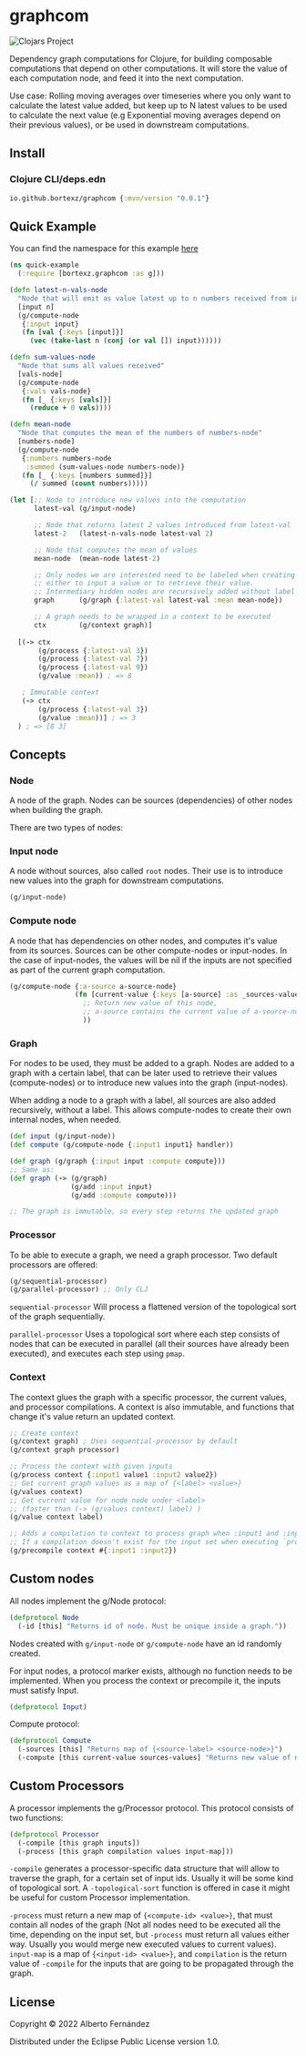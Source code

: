# graphcom
![Clojars Project](https://img.shields.io/clojars/v/io.github.bortexz/graphcom.svg)

Dependency graph computations for Clojure, for building composable computations that depend on other computations. It will store the value of each computation node, and feed it into the next computation.

Use case:  Rolling moving averages over timeseries where you only want to calculate the latest value added, but keep up to N latest values to be used to calculate the next value (e.g Exponential moving averages depend on their previous values), or be used in downstream computations.

## Install

### Clojure CLI/deps.edn
```clojure
io.github.bortexz/graphcom {:mvn/version "0.0.1"}
```

## Quick Example
You can find the namespace for this example [here](./examples/quick_example.clj) 

```clojure
(ns quick-example
  (:require [bortexz.graphcom :as g]))

(defn latest-n-vals-node
  "Node that will emit as value latest up to n numbers received from input"
  [input n]
  (g/compute-node
   {:input input}
   (fn [val {:keys [input]}]
     (vec (take-last n (conj (or val []) input))))))

(defn sum-values-node
  "Node that sums all values received"
  [vals-node]
  (g/compute-node
   {:vals vals-node}
   (fn [_ {:keys [vals]}]
     (reduce + 0 vals))))

(defn mean-node
  "Node that computes the mean of the numbers of numbers-node"
  [numbers-node]
  (g/compute-node 
   {:numbers numbers-node
    :summed (sum-values-node numbers-node)}
   (fn [_ {:keys [numbers summed]}]
     (/ summed (count numbers)))))

(let [;; Node to introduce new values into the computation
      latest-val (g/input-node)

      ;; Node that returns latest 2 values introduced from latest-val
      latest-2   (latest-n-vals-node latest-val 2)

      ;; Node that computes the mean of values
      mean-node  (mean-node latest-2)

      ;; Only nodes we are interested need to be labeled when creating the graph, 
      ;; either to input a value or to retrieve their value.
      ;; Intermediary hidden nodes are recursively added without label
      graph      (g/graph {:latest-val latest-val :mean mean-node})

      ;; A graph needs to be wrapped in a context to be executed
      ctx        (g/context graph)]
  
  [(-> ctx
       (g/process {:latest-val 3})
       (g/process {:latest-val 7})
       (g/process {:latest-val 9})
       (g/value :mean)) ; => 8

   ; Immutable context 
   (-> ctx
       (g/process {:latest-val 3})
       (g/value :mean))] ; => 3
  ) ; => [8 3]
```

## Concepts
### **Node**
A node of the graph. Nodes can be sources (dependencies) of other nodes when building the graph.

There are two types of nodes:

### Input node
A node without sources, also called `root` nodes. Their use is to introduce new values into the graph for downstream computations.

```clojure
(g/input-node)
```

### Compute node
A node that has dependencies on other nodes, and computes it's value from its sources. Sources can be other compute-nodes or input-nodes. In the case of input-nodes, the values will be nil if the inputs are not specified as part of the current graph computation.

```clojure
(g/compute-node {:a-source a-source-node}
                (fn [current-value {:keys [a-source] :as _sources-values}]
                  ;; Return new value of this node,
                  ;; a-source contains the current value of a-source-node
                  ))
```

### **Graph**
For nodes to be used, they must be added to a graph. Nodes are added to a graph with a certain label, that can be later used to retrieve their values (compute-nodes) or to introduce new values into the graph (input-nodes). 

When adding a node to a graph with a label, all sources are also added recursively, without a label. This allows compute-nodes to create their own internal nodes, when needed.

```clojure
(def input (g/input-node))
(def compute (g/compute-node {:input1 input1} handler))

(def graph (g/graph {:input input :compute compute})) 
;; Same as:
(def graph (-> (g/graph)
               (g/add :input input)
               (g/add :compute compute)))

;; The graph is immutable, so every step returns the updated graph

```

### **Processor**
To be able to execute a graph, we need a graph processor. Two default processors are offered:

```clojure
(g/sequential-processor)
(g/parallel-processor) ;; Only CLJ
```

`sequential-processor` Will process a flattened version of the topological sort of the graph sequentially.

`parallel-processor` Uses a topological sort where each step consists of nodes that can be executed in parallel (all their sources have already been executed), and executes each step using `pmap`.

### **Context**
The context glues the graph with a specific processor, the current values, and processor compilations. A context is also immutable, and functions that change it's value return an updated context.

```Clojure
;; Create context
(g/context graph) ; Uses sequential-processor by default
(g/context graph processor)

;; Process the context with given inputs
(g/process context {:input1 value1 :input2 value2})
;; Get current graph values as a map of {<label> <value>}
(g/values context) 
;; Get current value for node node under <label> 
;; (faster than (-> (g/values context) label) )
(g/value context label) 

;; Adds a compilation to context to process graph when :input1 and :input2 are specified in `process`. 
;; If a compilation doesn't exist for the input set when executing `process`, it will be added automatically and stored in the context for future `process` calls.
(g/precompile context #{:input1 :input2}) 

```


## Custom nodes

All nodes implement the g/Node protocol:

```clojure
(defprotocol Node
  (-id [this] "Returns id of node. Must be unique inside a graph."))
```

Nodes created with `g/input-node` or `g/compute-node` have an id randomly created.

For input nodes, a protocol marker exists, although no function needs to be implemented. When you process the context or precompile it, the inputs must satisfy Input.

```clojure
(defprotocol Input)
```

Compute protocol:

```clojure
(defprotocol Compute
  (-sources [this] "Returns map of {<source-label> <source-node>}")
  (-compute [this current-value sources-values] "Returns new value of node"))
```

## Custom Processors

A processor implements the g/Processor protocol. This protocol consists of two functions:
```clojure
(defprotocol Processor
  (-compile [this graph inputs])
  (-process [this graph compilation values input-map]))
```
`-compile` generates a processor-specific data structure that will allow to traverse the graph, for a certain set of input ids. Usually it will be some kind of topological sort. A `-topological-sort` function is offered in case it might be useful for custom Processor implementation.

`-process` must return a new map of `{<compute-id> <value>}`, that must contain all nodes of the graph (Not all nodes need to be executed all the time, depending on the input set, but `-process` must return all values either way. Usually you would merge new executed values to current values). `input-map` is a map of `{<input-id> <value>}`, and `compilation` is the return value of `-compile` for the inputs that are going to be propagated through the graph.


## License

Copyright © 2022 Alberto Fernández

Distributed under the Eclipse Public License version 1.0.
